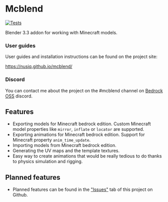 # Mcblend
[![Tests](https://github.com/Nusiq/mcblend/actions/workflows/tests.yml/badge.svg)](https://github.com/Nusiq/mcblend/actions/workflows/tests.yml)

Blender 3.3 addon for working with Minecraft models.

### User guides
User guides and installation instructions can be found on the project site:

https://nusiq.github.io/mcblend/

### Discord
You can contact me about the project on the #mcblend channel on  [Bedrock OSS](https://discord.gg/trD68msd) discord.

## Features
- Exporting models for Minecraft bedrock edition. Custom Minecraft model
  properties like `mirror`, `inflate` or `locator` are supported.
- Exporting animations for Minecraft bedrock edition. Support for Minecraft
  property `anim_time_update`.
- Importing models from Minecraft bedrock edition.
- Generating the UV maps and the template textures.
- Easy way to create animations that would be really tedious to do thanks to
  physics simulation and rigging.
## Planned features
- Planned features can be found in the
["Issues"](https://github.com/Nusiq/mcblend/issues)
tab of this project on Github.
